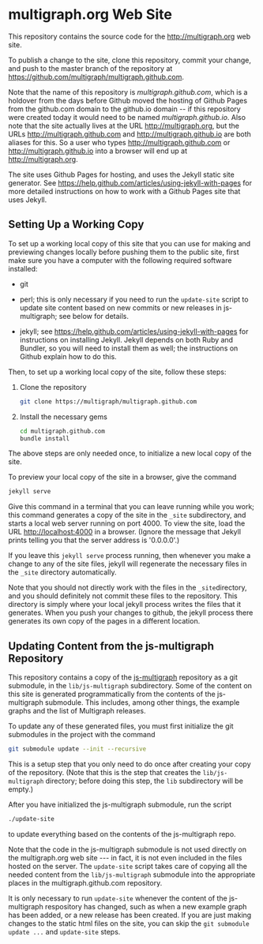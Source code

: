 # multigraph.org Web Site

This repository contains the source code for the http://multigraph.org web site.  

To publish a change to the site,
clone this repository, commit your change, and push to the master branch
of the repository at https://github.com/multigraph/multigraph.github.com.

Note that the name of this repository is *multigraph.github.com*,
which is a holdover from the days before Github moved the hosting of
Github Pages from the github.com domain to the github.io domain -- if
this repository were created today it would need to be named
*multigraph.github.io*.  Also note that the site actually lives at the
URL http://multigraph.org, but the URLs http://multigraph.github.com
and http://multigraph.github.io are both aliases for this.  So a user
who types http://multigraph.github.com or http://multigraph.github.io
into a browser will end up at http://multigraph.org.

The site uses Github Pages for hosting, and uses the Jekyll static
site generator. See
https://help.github.com/articles/using-jekyll-with-pages for more detailed
instructions on how to work with a Github Pages site that uses Jekyll.

## Setting Up a Working Copy

To set up a working local copy of this site that you can use for
making and previewing changes locally before pushing them to the public site,
first make sure you have a computer with the following required software
installed:

* git

* perl; this is only necessary if you need to run the `update-site` script to
  update site content based on new commits or new releases in
  js-multigraph; see below for details.

* jekyll; see https://help.github.com/articles/using-jekyll-with-pages
  for instructions on installing Jekyll. Jekyll depends on both Ruby
  and Bundler, so you will need to install them as well; the instructions
  on Github explain how to do this.

Then, to set up a working local copy of the site, follow these steps:

1. Clone the repository
   ```bash
   git clone https://multigraph/multigraph.github.com
   ```
   
1. Install the necessary gems
   ```bash
   cd multigraph.github.com
   bundle install
   ```

The above steps are only needed once, to initialize a new local
copy of the site.

To preview your local copy of the site in a browser, give the
command

```bash
jekyll serve
```

Give this command in a terminal that you can leave running while you
work; this command generates a copy of the site in the `_site`
subdirectory, and starts a local web server running on port 4000.
To view the site, load the URL [http://localhost:4000](http://localhost:4000) in a browser.
(Ignore the message that Jekyll prints telling you that the
server address is '0.0.0.0'.)

If you leave this `jekyll serve` process running, then whenever you
make a change to any of the site files, jekyll will regenerate
the necessary files in the `_site` directory automatically.

Note that you should not directly work with the files in
the `_site`directory, and you should definitely not commit these
files to the repository. This directory is simply where your local
jekyll process writes the files that it generates.  When you push
your changes to github, the jekyll process there generates its
own copy of the pages in a different location.

## Updating Content from the js-multigraph Repository

This repository contains a copy of the 
[js-multigraph](https://github.com/multigraph/js-multigraph)
repository as a git submodule, in the `lib/js-multigraph` subdirectory.
Some of the content on this site is generated
programmatically from the contents of the js-multigraph submodule.
This includes, among other things, the example graphs and the list
of Multigraph releases.

To update any of these generated files, you must first initialize
the git submodules in the project with the command

```bash
git submodule update --init --recursive
```

This is a setup step that you only need to do once after creating
your copy of the repository.  (Note that this is the step that
creates the `lib/js-multigraph` directory; before doing this step,
the `lib` subdirectory will be empty.)

After you have initialized the js-multigraph submodule, run the script

```bash
./update-site
```

to update everything based on the contents of the js-multigraph repo.

Note that the code in the js-multigraph submodule is not used directly on the
multigraph.org web site --- in fact, it is not even included in the files
hosted on the server.  The `update-site` script takes care of copying
all the needed content from the `lib/js-multigraph` submodule into the appropriate
places in the multigraph.github.com repository.

It is only necessary to run `update-site` whenever the content
of the js-multigraph respository has changed, such as when a new
example graph has been added, or a new release has been created.
If you are just making changes to the static html files on the
site, you can skip the `git submodule update ...` and `update-site`
steps.
